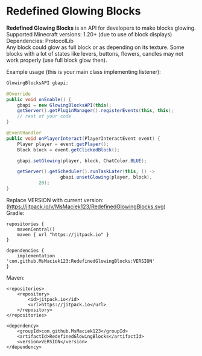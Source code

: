 # Redefined Glowing Blocks

**Redefined Glowing Blocks** is an API for developers to make blocks glowing. \
Supported Minecraft versions: 1.20+ (due to use of block displays) \
Dependencies: ProtocolLib \
Any block could glow as full block or as depending on its texture. Some blocks with a lot of states like levers, buttons, flowers, candles may not work properly (use full block glow then).

Example usage (this is your main class implementing listener):
```java
GlowingBlocksAPI gbapi;

@Override
public void onEnable() {
    gbapi = new GlowingBlocksAPI(this);
    getServer().getPluginManager().registerEvents(this, this);
    // rest of your code
}

@EventHandler
public void onPlayerInteract(PlayerInteractEvent event) {
    Player player = event.getPlayer();
    Block block = event.getClickedBlock();

    gbapi.setGlowing(player, block, ChatColor.BLUE);

    getServer().getScheduler().runTaskLater(this, () ->
                    gbapi.unsetGlowing(player, block),
            20);
}
```


Replace VERSION with current version: (https://jitpack.io/v/MsMaciek123/RedefinedGlowingBlocks.svg) \
Gradle:
```
repositories {
    mavenCentral()
    maven { url "https://jitpack.io" }
}
   
dependencies {
    implementation 'com.github.MsMaciek123:RedefinedGlowingBlocks:VERSION'
}
```

Maven:
```
<repositories>
    <repository>
        <id>jitpack.io</id>
        <url>https://jitpack.io</url>
    </repository>
</repositories>

<dependency>
    <groupId>com.github.MsMaciek123</groupId>
    <artifactId>RedefinedGlowingBlocks</artifactId>
    <version>VERSION</version>
</dependency>
```